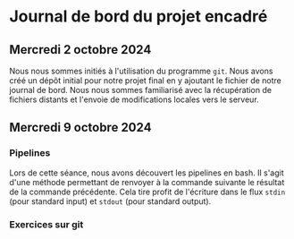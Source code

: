 # Journal de bord du projet encadré

## Mercredi 2 octobre 2024

Nous nous sommes initiés à l'utilisation du programme `git`. Nous avons créé un dépôt initial pour notre projet final en y ajoutant le fichier de notre journal de bord. Nous nous sommes familiarisé avec la récupération de fichiers distants et l'envoie de modifications locales vers le serveur.

## Mercredi 9 octobre 2024

### Pipelines

Lors de cette séance, nous avons découvert les pipelines en bash. Il s'agit d'une méthode permettant de renvoyer à la commande suivante le résultat de la commande précédente. Cela tire profit de l'écriture dans le flux `stdin` (pour standard input) et `stdout` (pour standard output).

### Exercices sur git

